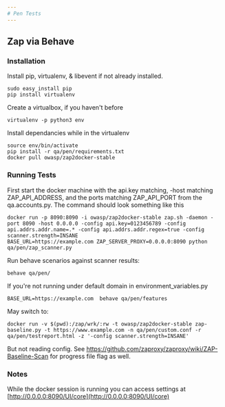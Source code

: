 ```yaml
---
# Pen Tests
---
```


## Zap via Behave

### Installation
Install pip, virtualenv, & libevent if not already installed.
```
sudo easy_install pip
pip install virtualenv
```
Create a  virtualbox, if you haven't before
```
virtualenv -p python3 env
```
Install dependancies while in the virtualenv
```
source env/bin/activate
pip install -r qa/pen/requirements.txt
docker pull owasp/zap2docker-stable
```

### Running Tests
First start the docker machine with the api.key matching, -host matching ZAP_API_ADDRESS, and the ports matching ZAP_API_PORT from the qa.accounts.py.
The command should look something like this
```
docker run -p 8090:8090 -i owasp/zap2docker-stable zap.sh -daemon -port 8090 -host 0.0.0.0 -config api.key=0123456789 -config api.addrs.addr.name=.* -config api.addrs.addr.regex=true -config scanner.strength=INSANE
BASE_URL=https://example.com ZAP_SERVER_PROXY=0.0.0.0:8090 python qa/pen/zap_scanner.py
```

Run behave scenarios against scanner results:
```
behave qa/pen/
```

If you're not running under default domain in environment_variables.py
```
BASE_URL=https://example.com  behave qa/pen/features
```

May switch to:
```
docker run -v $(pwd):/zap/wrk/:rw -t owasp/zap2docker-stable zap-baseline.py -t https://www.example.com -n qa/pen/custom.conf -r qa/pen/testreport.html -z '-config scanner.strength=INSANE'
```
But not reading config. See https://github.com/zaproxy/zaproxy/wiki/ZAP-Baseline-Scan for progress file flag as well.


### Notes

While the docker session is running you can access settings at [http://0.0.0.0:8090/UI/core](http://0.0.0.0:8090/UI/core)

